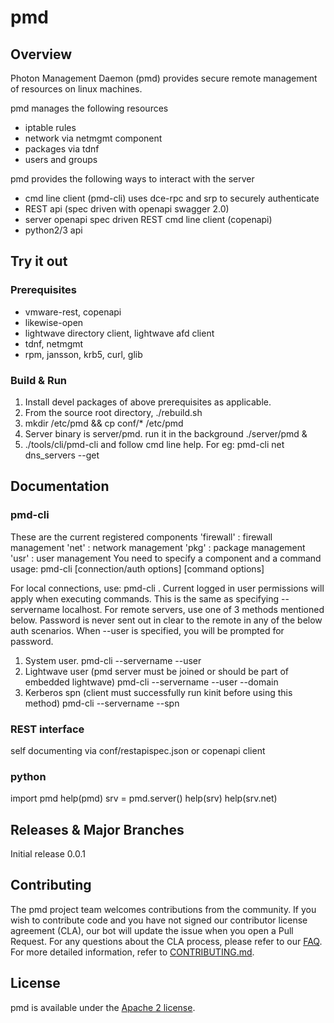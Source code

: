 

# pmd

## Overview
Photon Management Daemon (pmd) provides secure remote management of
resources on linux machines.

pmd manages the following resources
* iptable rules
* network via netmgmt component
* packages via tdnf
* users and groups

pmd provides the following ways to interact with the server
* cmd line client (pmd-cli) uses dce-rpc and srp to securely authenticate
* REST api (spec driven with openapi swagger 2.0)
* server openapi spec driven REST cmd line client (copenapi)
* python2/3 api


## Try it out

### Prerequisites

* vmware-rest, copenapi
* likewise-open
* lightwave directory client, lightwave afd client
* tdnf, netmgmt
* rpm, jansson, krb5, curl, glib

### Build & Run

1. Install devel packages of above prerequisites as applicable.
2. From the source root directory, ./rebuild.sh
3. mkdir /etc/pmd && cp conf/* /etc/pmd
4. Server binary is server/pmd. run it in the background ./server/pmd &
5. ./tools/cli/pmd-cli and follow cmd line help. For eg: pmd-cli net dns_servers --get

## Documentation
### pmd-cli
These are the current registered components
 'firewall' : firewall management
 'net' : network management
 'pkg' : package management
 'usr' : user management
You need to specify a component and a command
usage: pmd-cli [connection/auth options] <component> <command> [command options]

For local connections, use: pmd-cli <component> <cmd> <options>.
Current logged in user permissions will apply when executing commands.
This is the same as specifying --servername localhost.
For remote servers, use one of 3 methods mentioned below.
Password is never sent out in clear to the remote in any of the below auth scenarios.
When --user is specified, you will be prompted for password.
1. System user.
   pmd-cli --servername <server> --user <user>
2. Lightwave user (pmd server must be joined or should be part of embedded lightwave)
   pmd-cli --servername <server> --user <user> --domain <lightwave domain>
3. Kerberos spn (client must successfully run kinit before using this method)
   pmd-cli --servername <server> --spn <service principal name>

### REST interface
self documenting via conf/restapispec.json or copenapi client

### python
import pmd
help(pmd)
srv = pmd.server()
help(srv)
help(srv.net)

## Releases & Major Branches
Initial release 0.0.1

## Contributing

The pmd project team welcomes contributions from the community. If you wish to contribute code and you have not
signed our contributor license agreement (CLA), our bot will update the issue when you open a Pull Request. For any
questions about the CLA process, please refer to our [FAQ](https://cla.vmware.com/faq). For more detailed information,
refer to [CONTRIBUTING.md](CONTRIBUTING.md).

## License
pmd is available under the [Apache 2 license](LICENSE).
